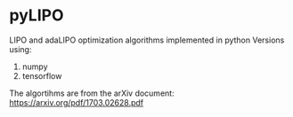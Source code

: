 # pyLIPO
LIPO and adaLIPO optimization algorithms implemented in python
Versions using:
  1. numpy
  2. tensorflow

The algortihms are from
the arXiv document: https://arxiv.org/pdf/1703.02628.pdf
